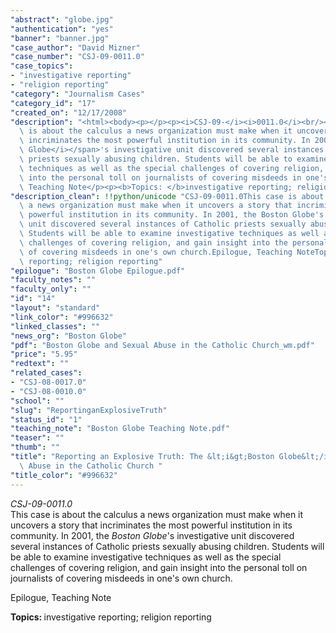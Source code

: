 ```yaml
---
"abstract": "globe.jpg"
"authentication": "yes"
"banner": "banner.jpg"
"case_author": "David Mizner"
"case_number": "CSJ-09-0011.0"
"case_topics":
- "investigative reporting"
- "religion reporting"
"category": "Journalism Cases"
"category_id": "17"
"created_on": "12/17/2008"
"description": "<html><body><p></p><p><i>CSJ-09-</i><i>0011.0</i><br/><span>This case\
  \ is about the calculus a news organization must make when it uncovers a story that\
  \ incriminates the most powerful institution in its community. In 2001, the <i>Boston\
  \ Globe</i></span>'s investigative unit discovered several instances of Catholic\
  \ priests sexually abusing children. Students will be able to examine investigative\
  \ techniques as well as the special challenges of covering religion, and gain insight\
  \ into the personal toll on journalists of covering misdeeds in one's own church.</p><p>Epilogue,\
  \ Teaching Note</p><p><b>Topics: </b>investigative reporting; religion reporting</p></body></html>"
"description_clean": !!python/unicode "CSJ-09-0011.0This case is about the calculus\
  \ a news organization must make when it uncovers a story that incriminates the most\
  \ powerful institution in its community. In 2001, the Boston Globe's investigative\
  \ unit discovered several instances of Catholic priests sexually abusing children.\
  \ Students will be able to examine investigative techniques as well as the special\
  \ challenges of covering religion, and gain insight into the personal toll on journalists\
  \ of covering misdeeds in one's own church.Epilogue, Teaching NoteTopics: investigative\
  \ reporting; religion reporting"
"epilogue": "Boston Globe Epilogue.pdf"
"faculty_notes": ""
"faculty_only": ""
"id": "14"
"layout": "standard"
"link_color": "#996632"
"linked_classes": ""
"news_org": "Boston Globe"
"pdf": "Boston Globe and Sexual Abuse in the Catholic Church_wm.pdf"
"price": "5.95"
"redtext": ""
"related_cases":
- "CSJ-08-0017.0"
- "CSJ-08-0010.0"
"school": ""
"slug": "ReportinganExplosiveTruth"
"status_id": "1"
"teaching_note": "Boston Globe Teaching Note.pdf"
"teaser": ""
"thumb": ""
"title": "Reporting an Explosive Truth: The &lt;i&gt;Boston Globe&lt;/i&gt; and Sexual\
  \ Abuse in the Catholic Church "
"title_color": "#996632"
---
```

<html><body><p></p><p><i>CSJ-09-</i><i>0011.0</i><br/><span>This case is about the calculus a news organization must make when it uncovers a story that incriminates the most powerful institution in its community. In 2001, the <i>Boston Globe</i></span>'s investigative unit discovered several instances of Catholic priests sexually abusing children. Students will be able to examine investigative techniques as well as the special challenges of covering religion, and gain insight into the personal toll on journalists of covering misdeeds in one's own church.</p><p>Epilogue, Teaching Note</p><p><b>Topics: </b>investigative reporting; religion reporting</p></body></html>
